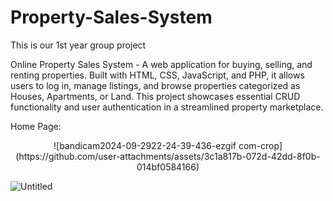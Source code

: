 # Property-Sales-System
This is our 1st year group project

Online Property Sales System - A web application for buying, selling, and renting properties. Built with HTML, CSS, JavaScript, and PHP, it allows users to log in, manage listings, and browse properties categorized as Houses, Apartments, or Land. This project showcases essential CRUD functionality and user authentication in a streamlined property marketplace.

Home Page:
<center>![bandicam2024-09-2922-24-39-436-ezgif com-crop](https://github.com/user-attachments/assets/3c1a817b-072d-42dd-8f0b-014bf0584166)</center>


![Untitled](https://github.com/user-attachments/assets/f2675b7a-b1d5-43d5-ba5e-658a7be38f5c)


